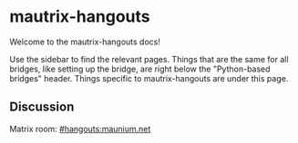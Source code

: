 # mautrix-hangouts
Welcome to the mautrix-hangouts docs!

Use the sidebar to find the relevant pages. Things that are the same for all
bridges, like setting up the bridge, are right below the "Python-based bridges"
header. Things specific to mautrix-hangouts are under this page.

## Discussion
Matrix room: [#hangouts:maunium.net](https://matrix.to/#/#hangouts:maunium.net)
